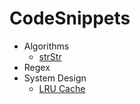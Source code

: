 # CodeSnippets

-   Algorithms
    -   [strStr](https://github.com/PompaDonpa/CodeSnippets/blob/main/Algorithms/strStr/index.js)
-   Regex
-   System Design
    -   [LRU Cache](https://github.com/PompaDonpa/CodeSnippets/tree/main/System%20Design/lru-cache)

